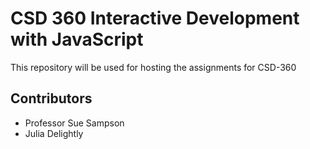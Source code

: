 # CSD 360 Interactive Development with JavaScript
This repository will be used for hosting the assignments for CSD-360
## Contributors
* Professor Sue Sampson
* Julia Delightly
